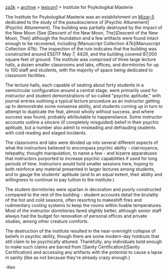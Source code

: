 [za3k](/) > [archive](/archive) > [lexicon1](/archive/lexicon1) > Institute for Psykologikal Masterie

The Institute for Psykologikal Masterie was an establishment on [Mizar-5](Mizar-5) dedicated to the study of the pseudoscience of [Psychic Attunement](Psychic Attunement). The building was partially destroyed by the impact of the New Moon (See [Descent of the New Moon, The](Descent of the New Moon, The)) although the foundation and a few artifacts were found intact enough to be recovered, including [Manuscript Collection 47b](Manuscript Collection 47b). The inspection of the ruin indicates that the building was constructed around ESDTF May 7, 4429, and the building covered 87,000 square feet of ground. The institute was comprised of three large lecture halls, a dozen smaller classrooms and labs, offices, and dormitories for up to 100 staff and students, with the majority of space being dedicated to classroom facilities.

The lecture halls, each capable of seating about forty students in a semicircular configuration around a central stage, were primarily used for instructor and student demonstrations of so-called "psychic aptitude," with journal entries outlining a typical lecture procedure as an instructor getting up to demonstrate some nonsense ability, and students coming up in turn to attempt to duplicate the feat, almost wholly without success, and where success was found, probably attributable to happenstance. Some instructor accounts outline a sincere (if completely misguided) belief in their psychic aptitude, but a number also admit to misleading and defrauding students with cold reading and staged incidents.

The classrooms and labs were divided up into several different aspects of what the instructors believed to encompass psychic ability - clairvoyance, telepathy, thought manipulation, to name a few - and bizarre apparatuses that instructors purported to increase psychic capabilities if used for long periods of time. Instructors would hold smaller sessions here, hoping to both reinforce any material presented in larger lectures among students, and to gauge the students' aptitude (and to an equal extent, their ability and willingness to continue to pay tuition to the institute.)

The student dormitories were spartan in decoration and poorly constructed compared to the rest of the building - student accounts detail the brutality of the hot and cold seasons, often resorting to makeshift fires and rudimentary cooling systems to keep the rooms within livable temperatures. Most of the instructor dormitories fared slightly better, although senior staff always had the budget for renovation of personal offices and private studies, among other creature comforts.

The destruction of the institute resulted in the near-overnight collapse of beliefs in psychic ability, though there are some modern-day holdouts that still claim to be psychically attuned. Thankfully, any individuals bold enough to make such claims are barred from [Sanity Certification](Sanity Certification) and accessing any artifacts with the potential to cause a lapse in sanity (like as not because they're already crazy enough.)

-Ken